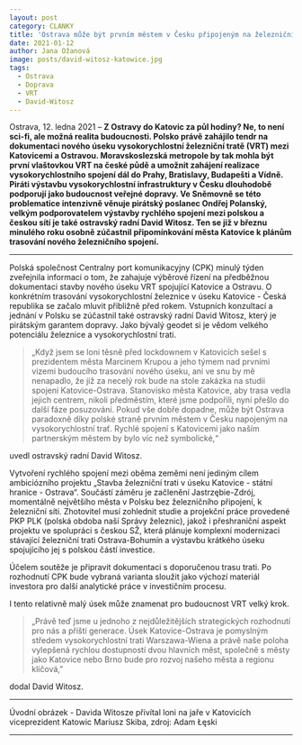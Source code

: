 ```yaml
---
layout: post
category: CLANKY
title: 'Ostrava může být prvním městem v Česku připojeným na železniční vysokorychlostní trať'
date: 2021-01-12
author: Jana Ožanová
image: posts/david-witosz-katowice.jpg
tags:
  - Ostrava
  - Doprava
  - VRT
  - David-Witosz
---
```


Ostrava, 12. ledna 2021 – **Z Ostravy do Katovic za půl hodiny? Ne, to není sci-fi, ale možná realita budoucnosti. Polsko právě zahájilo tendr na dokumentaci nového úseku vysokorychlostní železniční tratě (VRT) mezi Katovicemi a Ostravou. Moravskoslezská metropole by tak mohla být první vlaštovkou VRT na české půdě a umožnit zahájení realizace vysokorychlostního spojení dál do Prahy, Bratislavy, Budapešti a Vídně. Piráti výstavbu vysokorychlostní infrastruktury v Česku dlouhodobě podporují jako budoucnost veřejné dopravy. Ve Sněmovně se této problematice intenzivně věnuje pirátský poslanec Ondřej Polanský, velkým podporovatelem výstavby rychlého spojení mezi polskou a českou sítí je také ostravský radní David Witosz. Ten se již v březnu minulého roku osobně zúčastnil připomínkování města Katovice k plánům trasování nového železničního spojení.**

<hr />

Polská společnost Centralny port komunikacyjny (CPK) minulý týden zveřejnila informaci o tom, že zahajuje výběrové řízení na předběžnou dokumentaci stavby nového úseku VRT spojující Katovice a Ostravu. O konkrétním trasování vysokorychlostní železnice v úseku Katovice - Česká republika se začalo mluvit přibližně před rokem. Vstupních konzultací a jednání v Polsku se zúčastnil také ostravský radní David Witosz, který je pirátským garantem dopravy. Jako bývalý geodet si je vědom velkého potenciálu železnice a vysokorychlostní trati.

>„Když jsem se loni těsně před lockdownem v Katovicích sešel s prezidentem města Marcinem Krupou a jeho týmem nad prvními vizemi budoucího trasování nového úseku, ani ve snu by mě nenapadlo, že již za necelý rok bude na stole zakázka na studii spojení Katovice-Ostrava. Stanovisko města Katovice, aby trasa vedla jejich centrem, nikoli předměstím, které jsme podpořili, nyní přešlo do další fáze posuzování. Pokud vše dobře dopadne, může být Ostrava paradoxně díky polské straně prvním městem v Česku napojeným na vysokorychlostní trať. Rychlé spojení s Katovicemi jako naším partnerským městem by bylo víc než symbolické,“

uvedl ostravský radní David Witosz.

Vytvoření rychlého spojení mezi oběma zeměmi není jediným cílem ambiciózního projektu „Stavba železniční trati v úseku Katovice - státní hranice - Ostrava“. Součástí záměru je začlenění Jastrzębie-Zdrój, momentálně největšího města v Polsku bez železničního připojení, k železniční síti. Zhotovitel musí zohlednit studie a projekční práce provedené PKP PLK (polská obdoba naší Správy železnic), jakož i přeshraniční aspekt projektu ve spolupráci s českou SŽ, která plánuje komplexní modernizaci stávající železniční trati Ostrava-Bohumín a výstavbu krátkého úseku spojujícího jej s polskou částí investice.

Účelem soutěže je připravit dokumentaci s doporučenou trasu trati. Po rozhodnutí CPK bude vybraná varianta sloužit jako výchozí materiál investora pro další analytické práce v investičním procesu.

I tento relativně malý úsek může znamenat pro budoucnost VRT velký krok.

>„Právě teď jsme u jednoho z nejdůležitějších strategických rozhodnutí pro nás a příští generace. Úsek Katovice-Ostrava je pomyslným středem vysokorychlostní trati Warszawa-Wiena a právě naše poloha vylepšená rychlou dostupností dvou hlavních měst, společně s městy jako Katovice nebo Brno bude pro rozvoj našeho města a regionu klíčová,”

dodal David Witosz.

---

Úvodní obrázek - Davida Witosze přivítal loni na jaře v Katovicích viceprezident Katowic Mariusz Skiba,  zdroj: Adam Łęski

- - -
